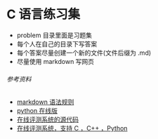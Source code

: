 # C 语言练习集

- problem 目录里面是习题集
- 每个人在自己的目录下写答案
- 每个答案尽量创建一个新的文件(文件后缀为 .md)
- 尽量使用 markdown 写网页

###### 参考资料

- [markdown 语法规则](https://www.jianshu.com/p/191d1e21f7ed)
- [python 在线版](http://www.pythontip.com/coding/run)
- [在线评测系统的源代码](https://github.com/QingdaoU/OnlineJudge)
- [在线评测系统，支持 C ，C++ ，Python ](https://qduoj.com/)
